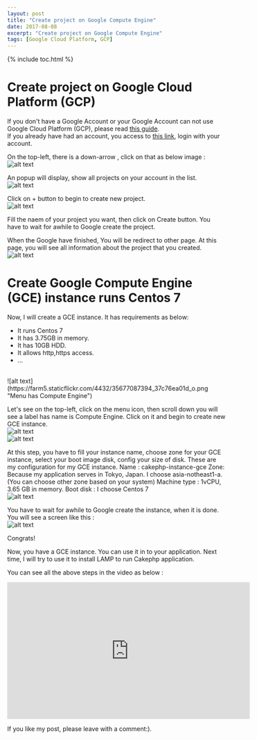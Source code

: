 ```yaml
---
layout: post
title: "Create project on Google Compute Engine"
date: 2017-08-08
excerpt: "Create project on Google Compute Engine"
tags: [Google Cloud Platform, GCP]
---
```


{% include toc.html %}

# Create project on Google Cloud Platform (GCP)

If you don't have a Google Account or your Google Account can not use Google Cloud Platform (GCP), please read [this guide](https://lequanglong.github.io/create-google-cloud-platform/).
<br>
If you already have had an account, you access to [this link](http://console.cloud.google.com), login with your account.

On the top-left, there is a down-arrow , click on that as below image : <br>
![alt text](https://farm5.staticflickr.com/4396/36343675972_aaf6f8a108_o.png "create new project on Google Console")

An popup will display, show all projects on your account in the list.<br>
![alt text](https://farm5.staticflickr.com/4338/36511823365_80e368a999_o.png "List projects on Google Cloud Platform")

Click on + button to begin to create new project.
<br>
![alt text](https://farm5.staticflickr.com/4352/36511822965_b992ea7003_o.png "Fill name of project on GCP")

Fill the naem of your project you want, then click on Create button.
You have to wait for awhile to Google create the project.

When the Google have finished, You will be redirect to other page. 
At this page, you will see all information about the project that you created.
<br>
![alt text](https://farm5.staticflickr.com/4430/35677087114_34c75a22a1_o.png "Information about the project on GCP")

# Create Google Compute Engine (GCE) instance runs Centos 7

Now, I will create a GCE instance. It has requirements as below:

+ It runs Centos 7
+ It has 3.75GB in memory.
+ It has 10GB HDD.
+ It allows http,https access.
+ ...
<br>
![alt text](https://farm5.staticflickr.com/4432/35677087394_37c76ea01d_o.png "Menu has Compute Engine")

Let's see on the top-left, click on the menu icon, then scroll down you will see a label has name is Compute Engine.
Click on it and begin to create new GCE instance. <br>
![alt text](https://farm5.staticflickr.com/4426/36343676242_914fede29e_o.png "Menu has Compute Engine")
<br>
![alt text](https://farm5.staticflickr.com/4376/35677444474_2a963a9655_o.png "Create a Compute Engine instance")

At this step, you have to fill your instance name, choose zone for your GCE instance, select your boot image disk, config your size of disk.
These are my configuration for my GCE instance.
Name : cakephp-instance-gce
Zone: Because my application serves in Tokyo, Japan. I choose asia-notheast1-a. (You can choose other zone based on your system)
Machine type : 1vCPU, 3.65 GB in memory.
Boot disk : I choose Centos 7
<br>
![alt text](https://farm5.staticflickr.com/4381/36115661130_ae58bd11b9_o.png "Choose the Boot disk for GCE instance")

You have to wait for awhile to Google create the instance, when it is done. 
You will see a screen like this : <br>
![alt text](https://farm5.staticflickr.com/4436/36465884756_779d15877b_o.png "Success to create GCE instance")

Congrats!

Now, you have a GCE instance. You can use it in to your application.
Next time, I will try to use it to install LAMP to run Cakephp application.

You can see all the above steps in the video as below : <br>
<iframe width="560" height="315" src="https://www.youtube.com/embed/UvQ86wl-PtM" frameborder="0" allowfullscreen></iframe>


If you like my post, please leave with a comment:).
